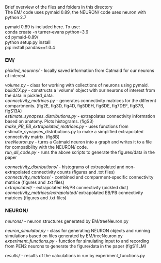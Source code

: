 Brief overview of the files and folders in this directory\
The EM/ code uses pymaid 0.89, the NEURON/ code uses neuron with python 2.7

pymaid 0.89 is included here. To use:\
conda create -n turner-evans python=3.6\
cd pymaid-0.89/\
python setup.py install\
pip install pandas==1.0.4

### EM/

_pickled_neurons/_ - locally saved information from Catmaid for our neurons of interest.

_volume.py_ - class for working with collections of neurons using pymaid.\
_buildCX.py_ - constructs a 'volume' object with our neurons of interest from the data in pickled_data.\
_connectivity_matrices.py_ - generates connectivity matrices for the different compartments. (fig2E, fig3D, fig4D, fig5DEH, fig6DE, fig7DEF, figS7B, figS13A)\
_estimate_synapses_distributions.py_ - extrapolates connectivity information based on anatomy. Plots histograms. (figS3)\
_make_PB_EB_extrapolated_matrices.py_ - uses functions from estimate_synapses_distributions.py to make a simplified extrapolated connectivity matrix. (fig8B)\
_treeNeuron.py_ - turns a Catmaid neuron into a graph and writes it to a file for compatibility with the NEURON/ code.\
_run_all_code.py_ - runs the above scripts to generate the figures/data in the paper

_connectivity_distributions/_ - histograms of extrapolated and non-extrapolated connectivity counts (figures and .txt files)\
_connectivity_matrices/_ - combined and comparment-specific connectivity matrice (figures and .txt files)\
_extrapolated/_ - extrapolated EB/PB connectivity (pickled dict)\
_connectivity_matrices/extrapolated/_ extrapolated EB/PB connectivity matrices (figures and .txt files)

### NEURON/

_neurons/_ - neuron structures generated by EM/treeNeuron.py

_neuron_simulator.py_ - class for generating NEURON objects and running simulations based on files generated by EM/treeNeuron.py\
_experiment_functions.py_ - function for simulating input to and recording from PEN2 neurons to generate the figure/data in the paper (figS11LM)

_results/_ - results of the calculations in run by experiment_functions.py
